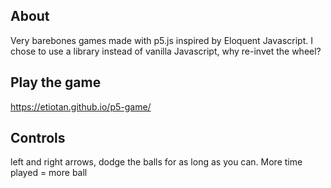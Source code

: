 ## About

Very barebones games made with p5.js inspired by Eloquent Javascript. I chose to use a library instead of vanilla Javascript, why re-invet the wheel?


## Play the game 

https://etiotan.github.io/p5-game/


## Controls

left and right arrows, dodge the balls for as long as you can. More time played = more ball
